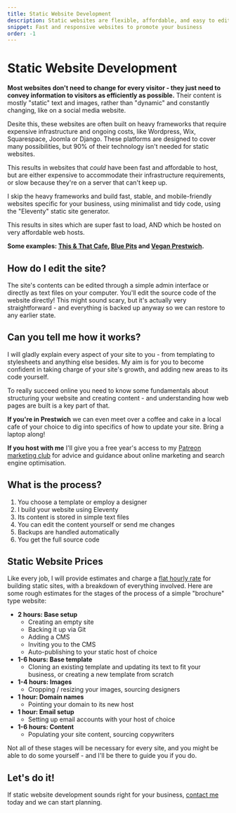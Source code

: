 ```yaml
---
title: Static Website Development
description: Static websites are flexible, affordable, and easy to edit.
snippet: Fast and responsive websites to promote your business
order: -1
---
```


# Static Website Development

**Most websites don't need to change for every visitor - they just need to convey information to visitors as efficiently as possible.** Their content is mostly "static" text and images, rather than "dynamic" and constantly changing, like on a social media website.

Desite this, these websites are often built on heavy frameworks that require expensive infrastructure and ongoing costs, like Wordpress, Wix, Squarespace, Joomla or Django. These platforms are designed to cover many possibilities, but 90% of their technology isn't needed for static websites.

This results in websites that _could_ have been fast and affordable to host, but are either expensive to accommodate their infrastructure requirements, or slow because they're on a server that can't keep up.

I skip the heavy frameworks and build fast, stable, and mobile-friendly websites specific for your business, using minimalist and tidy code, using the "Eleventy" static site generator.

This results in sites which are super fast to load, AND which be hosted on very affordable web hosts.

**Some examples: [This & That Cafe](/examples/this-and-that), [Blue Pits](/examples/blue-pits) and [Vegan Prestwich](/examples/vegan-prestwich).**

## How do I edit the site?

The site's contents can be edited through a simple admin interface or directly as text files on your computer. You'll edit the source code of the website directly! This might sound scary, but it's actually very straightforward - and everything is backed up anyway so we can restore to any earlier state.

## Can you tell me how it works?

I will gladly explain every aspect of your site to you - from templating to stylesheets and anything else besides. My aim is for you to become confident in taking charge of your site's growth, and adding new areas to its code yourself.

To really succeed online you need to know some fundamentals about structuring your website and creating content - and understanding how web pages are built is a key part of that.

**If you're in Prestwich** we can even meet over a coffee and cake in a local cafe of your choice to dig into specifics of how to update your site. Bring a laptop along!

**If you host with me** I'll give you a free year's access to my [Patreon marketing club](/services/patreon/) for advice and guidance about online marketing and search engine optimisation.

## What is the process?

1. You choose a template or employ a designer
2. I build your website using Eleventy
3. Its content is stored in simple text files
4. You can edit the content yourself or send me changes
5. Backups are handled automatically
6. You get the full source code

## Static Website Prices

Like every job, I will provide estimates and charge a [flat hourly rate](/prices/) for building static sites, with a breakdown of everything involved. Here are some rough estimates for the stages of the process of a simple "brochure" type website:

- **2 hours: Base setup**
  - Creating an empty site
  - Backing it up via Git
  - Adding a CMS
  - Inviting you to the CMS
  - Auto-publishing to your static host of choice
- **1-6 hours: Base template**
  - Cloning an existing template and updating its text to fit your business, or creating a new template from scratch
- **1-4 hours: Images**
  - Cropping / resizing your images, sourcing designers
- **1 hour: Domain names**
  - Pointing your domain to its new host
- **1 hour: Email setup**
  - Setting up email accounts with your host of choice
- **1-6 hours: Content**
  - Populating your site content, sourcing copywriters

Not all of these stages will be necessary for every site, and you might be able to do some yourself - and I'll be there to guide you if you do.

## Let's do it!

If static website development sounds right for your business, [contact me](/contact/) today and we can start planning.
